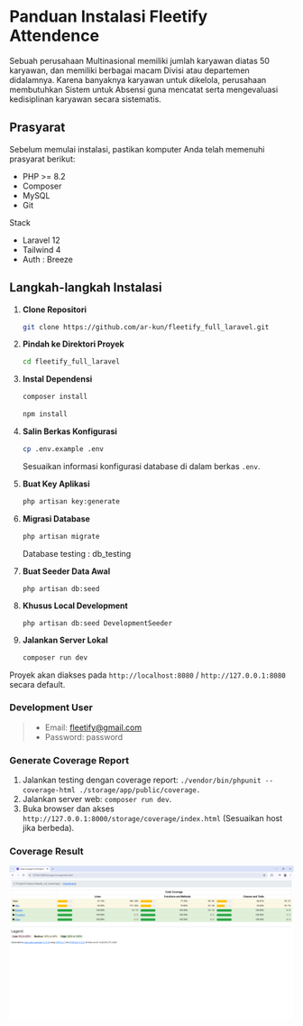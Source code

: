 # Panduan Instalasi Fleetify Attendence

Sebuah perusahaan Multinasional memiliki jumlah karyawan diatas 50 karyawan, dan memiliki
berbagai macam Divisi atau departemen didalamnya. Karena banyaknya karyawan untuk
dikelola, perusahaan membutuhkan Sistem untuk Absensi guna mencatat serta mengevaluasi
kedisiplinan karyawan secara sistematis.

## Prasyarat

Sebelum memulai instalasi, pastikan komputer Anda telah memenuhi prasyarat berikut:

- PHP >= 8.2
- Composer
- MySQL
- Git

Stack

- Laravel 12
- Tailwind 4
- Auth : Breeze

## Langkah-langkah Instalasi

1. **Clone Repositori**

    ```bash
    git clone https://github.com/ar-kun/fleetify_full_laravel.git
    ```

2. **Pindah ke Direktori Proyek**

    ```bash
    cd fleetify_full_laravel
    ```

3. **Instal Dependensi**

    ```bash
    composer install
    ```

    ```bash
    npm install
    ```

4. **Salin Berkas Konfigurasi**

    ```bash
    cp .env.example .env
    ```

    Sesuaikan informasi konfigurasi database di dalam berkas `.env`.

5. **Buat Key Aplikasi**

    ```bash
    php artisan key:generate
    ```

6. **Migrasi Database**

    ```bash
    php artisan migrate
    ```

    Database testing : db_testing

7. **Buat Seeder Data Awal**

    ```
    php artisan db:seed
    ```

8. **Khusus Local Development**

    ```
    php artisan db:seed DevelopmentSeeder
    ```

9. **Jalankan Server Lokal**

    ```bash
    composer run dev
    ```

Proyek akan diakses pada `http://localhost:8080` / `http://127.0.0.1:8080` secara default.

### Development User

> - Email: fleetify@gmail.com
> - Password: password

### Generate Coverage Report

1. Jalankan testing dengan coverage report: ```./vendor/bin/phpunit --coverage-html ./storage/app/public/coverage.```
2. Jalankan server web: ```composer run dev```.
3. Buka browser dan akses ```http://127.0.0.1:8000/storage/coverage/index.html``` (Sesuaikan host jika berbeda).

### Coverage Result

![Coverage Result](image.png)

